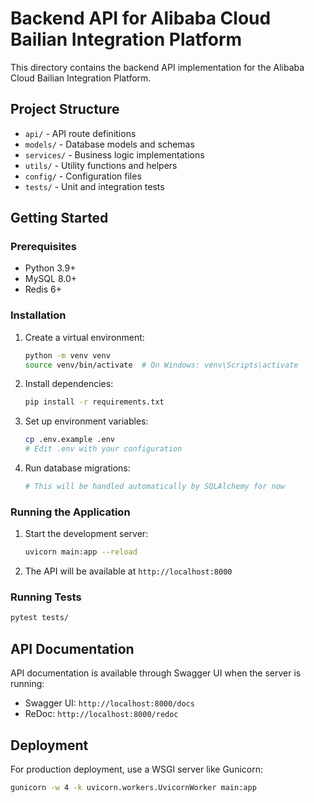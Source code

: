 # Backend API for Alibaba Cloud Bailian Integration Platform

This directory contains the backend API implementation for the Alibaba Cloud Bailian Integration Platform.

## Project Structure

- `api/` - API route definitions
- `models/` - Database models and schemas
- `services/` - Business logic implementations
- `utils/` - Utility functions and helpers
- `config/` - Configuration files
- `tests/` - Unit and integration tests

## Getting Started

### Prerequisites

- Python 3.9+
- MySQL 8.0+
- Redis 6+

### Installation

1. Create a virtual environment:
   ```bash
   python -m venv venv
   source venv/bin/activate  # On Windows: venv\Scripts\activate
   ```

2. Install dependencies:
   ```bash
   pip install -r requirements.txt
   ```

3. Set up environment variables:
   ```bash
   cp .env.example .env
   # Edit .env with your configuration
   ```

4. Run database migrations:
   ```bash
   # This will be handled automatically by SQLAlchemy for now
   ```

### Running the Application

1. Start the development server:
   ```bash
   uvicorn main:app --reload
   ```

2. The API will be available at `http://localhost:8000`

### Running Tests

```bash
pytest tests/
```

## API Documentation

API documentation is available through Swagger UI when the server is running:
- Swagger UI: `http://localhost:8000/docs`
- ReDoc: `http://localhost:8000/redoc`

## Deployment

For production deployment, use a WSGI server like Gunicorn:

```bash
gunicorn -w 4 -k uvicorn.workers.UvicornWorker main:app
```
